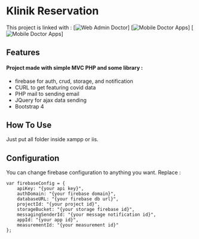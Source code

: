 # Klinik Reservation
This project is linked with :
[![Web Admin Doctor](https://github.com/ryanisml/klinik-reservation)]
[![Mobile Doctor Apps](https://github.com/ryanisml/ismailid-dokter-app)]
[![Mobile Doctor Apps](https://github.com/ryanisml/ismailid-pasien-app)]

## Features
#### Project made with simple MVC PHP and some library :
- firebase for auth, crud, storage, and notification
- CURL to get featuring covid data
- PHP mail to sending email
- JQuery for ajax data sending
- Bootstrap 4

## How To Use
Just put all folder inside xampp or iis.

## Configuration
You can change firebase configuration to anything you want. Replace :
```
var firebaseConfig = {
    apiKey: "{your api key}",
    authDomain: "{your firebase domain}",
    databaseURL: "{your firebase db url}",
    projectId: "{your project id}",
    storageBucket: "{your storage firebase id}",
    messagingSenderId: "{your message notification id}",
    appId: "{your app id}",
    measurementId: "{your measurement id}"
};
```

